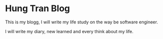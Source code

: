 Hung Tran Blog
================

This is my blogg, I will write my life study on the way be software engineer.

I will write my diary, new learned and every think about my life.
